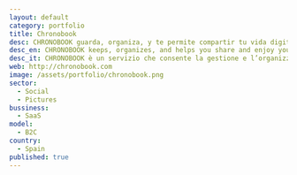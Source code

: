 ```yaml
---
layout: default
category: portfolio
title: Chronobook
desc: CHRONOBOOK guarda, organiza, y te permite compartir tu vida digital. Nosotros hacemos el trabajo tedioso, y te dejamos la parte divertida.
desc_en: CHRONOBOOK keeps, organizes, and helps you share and enjoy your digital life. ¨We do the tedious work, and we leave the fun for you
desc_it: CHRONOBOOK è un servizio che consente la gestione e l’organizzazione documenti, foto ed immagini facilitandone la condivisione.
web: http://chronobook.com
image: /assets/portfolio/chronobook.png
sector: 
  - Social
  - Pictures
bussiness: 
  - SaaS
model:
  - B2C
country: 
  - Spain
published: true
---
```


